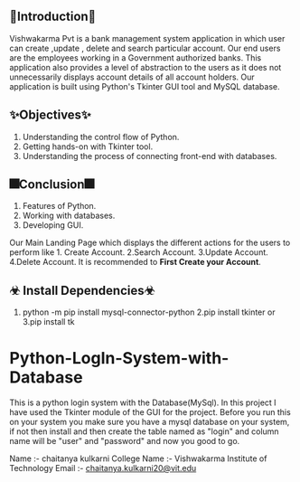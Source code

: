 
## 🎇Introduction🎇
Vishwakarma Pvt is a bank management system application in which user can create ,update , delete and search particular account. Our end users are the employees working in a Government authorized banks. This application also provides a level of abstraction to the users as it does not unnecessarily displays account details of all account holders.
Our application is built using Python's Tkinter GUI tool and MySQL database.

## ✨Objectives✨
1. Understanding the control flow of Python.
2. Getting hands-on with Tkinter tool.
3. Understanding the process of connecting front-end with databases.

## 🎆Conclusion🎆
1. Features of Python.
2. Working with databases.
3. Developing GUI.



Our Main Landing Page which displays the different actions for the users to perform like 1. Create Account.
2.Search Account.
3.Update Account.
4.Delete Account.
It is recommended to **First Create your Account**.




## ☣ Install Dependencies☣
1. python -m pip install mysql-connector-python
2.pip install tkinter
    or
3.pip install tk

# Python-LogIn-System-with-Database
This is a python login system with the Database(MySql). In this project I have used the Tkinter module of the GUI for the project. Before you run this on your system you make sure you have a mysql database on your system, if not then install and then create the table named as "login" and column name will be "user" and "password" and now you good to go.

Name :- chaitanya kulkarni
College Name :- Vishwakarma Institute of Technology
Email :- chaitanya.kulkarni20@vit.edu


